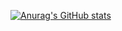 [![Anurag's GitHub stats](https://github-readme-stats.vercel.app/api?username=nuub228)](https://github.com/anuraghazra/github-readme-stats)
